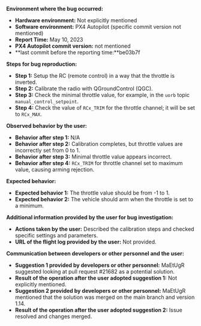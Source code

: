 **Environment where the bug occurred:**

- **Hardware environment:** Not explicitly mentioned
- **Software environment:** PX4 Autopilot (specific commit version not mentioned)
- **Report Time:** May 10, 2023
- **PX4 Autopilot commit version:** not mentioned
- **last commit before the reporting time:**be03b7f

**Steps for bug reproduction:**

- **Step 1:** Setup the RC (remote control) in a way that the throttle is inverted.
- **Step 2:** Calibrate the radio with QGroundControl (QGC).
- **Step 3:** Check the minimal throttle value, for example, in the `uorb` topic `manual_control_setpoint`.
- **Step 4:** Check the value of `RCx_TRIM` for the throttle channel; it will be set to `RCx_MAX`.

**Observed behavior by the user:**

- **Behavior after step 1:** N/A
- **Behavior after step 2:** Calibration completes, but throttle values are incorrectly set from 0 to 1.
- **Behavior after step 3:** Minimal throttle value appears incorrect.
- **Behavior after step 4:** `RCx_TRIM` for throttle channel set to maximum value, causing arming rejection.

**Expected behavior:**

- **Expected behavior 1:** The throttle value should be from -1 to 1.
- **Expected behavior 2:** The vehicle should arm when the throttle is set to a minimum.

**Additional information provided by the user for bug investigation:**

- **Actions taken by the user:** Described the calibration steps and checked specific settings and parameters.
- **URL of the flight log provided by the user:** Not provided.

**Communication between developers or other personnel and the user:**

- **Suggestion 1 provided by developers or other personnel:** MaEtUgR suggested looking at pull request #21682 as a potential solution.
- **Result of the operation after the user adopted suggestion 1:** Not explicitly mentioned.
- **Suggestion 2 provided by developers or other personnel:** MaEtUgR mentioned that the solution was merged on the main branch and version 1.14.
- **Result of the operation after the user adopted suggestion 2:** Issue resolved and changes merged.

